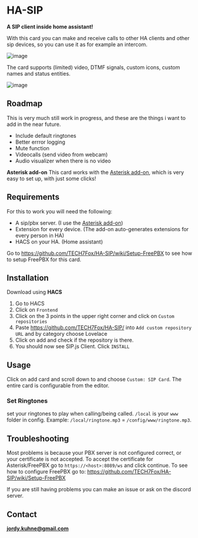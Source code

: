 # HA-SIP
**A SIP client inside home assistant!**

With this card you can make and receive calls to other HA clients and other sip devices, so you can use it as for example an intercom.

![image](https://user-images.githubusercontent.com/32220029/149833595-204a0faa-d129-4b9b-9338-78155031b7d7.png)

The card supports (limited) video, DTMF signals, custom icons, custom names and status entities.

![image](https://user-images.githubusercontent.com/32220029/149833763-6a74bae6-bc6e-4207-97c8-b430123fa3c3.png)

## Roadmap
This is very much still work in progress, and these are the things i want to add in the near future.
 * Include default ringtones
 * Better errror logging
 * Mute function
 * Videocalls (send video from webcam)
 * Audio visualizer when there is no video 

**Asterisk add-on**
This card works with the [Asterisk add-on](https://github.com/TECH7Fox/Asterisk-add-on), which is very easy to set up, with just some clicks!

## Requirements
For this to work you will need the following:
 * A sip/pbx server. (I use the [Asterisk add-on](https://github.com/TECH7Fox/Asterisk-add-on))
 * Extension for every device. (The add-on auto-generates extensions for every person in HA)
 * HACS on your HA. (Home assistant)

Go to https://github.com/TECH7Fox/HA-SIP/wiki/Setup-FreePBX to see how to setup FreePBX for this card.

## Installation
Download using **HACS**
 1. Go to HACS
 2. Click on `Frontend`
 3. Click on the 3 points in the upper right corner and click on `Custom repositories`
 4. Paste https://github.com/TECH7Fox/HA-SIP/ into `Add custom repository URL` and by category choose Lovelace
 5. Click on add and check if the repository is there.
 6. You should now see SIP.js Client. Click `INSTALL`

## Usage
Click on add card and scroll down to and choose `Custom: SIP Card`.
The entire card is configurable from the editor.

### Set Ringtones
set your ringtones to play when calling/being called.
`/local` is your `www` folder in config. Example: `/local/ringtone.mp3` = `/config/www/ringtone.mp3`.

## Troubleshooting
Most problems is because your PBX server is not configured correct, or your certificate is not accepted.
To accept the certificate for Asterisk/FreePBX go to `https://<host>:8089/ws` and click continue.
To see how to configure FreePBX go to: https://github.com/TECH7Fox/HA-SIP/wiki/Setup-FreePBX

If you are still having problems you can make an issue or ask on the discord server.

## Contact
**jordy.kuhne@gmail.com**

